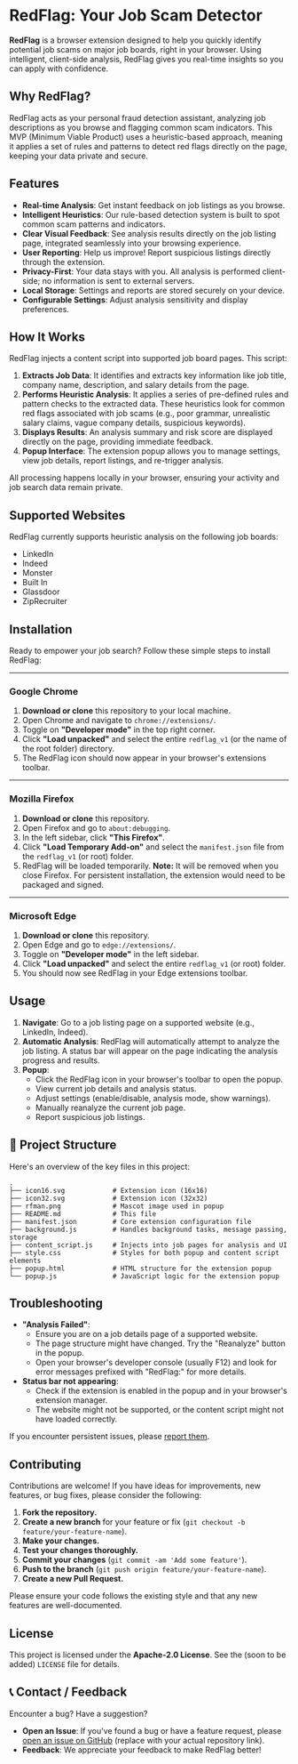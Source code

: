 # RedFlag: Your Job Scam Detector

**RedFlag** is a browser extension designed to help you quickly identify potential job scams on major job boards, right in your browser. Using intelligent, client-side analysis, RedFlag gives you real-time insights so you can apply with confidence.

## Why RedFlag?

RedFlag acts as your personal fraud detection assistant, analyzing job descriptions as you browse and flagging common scam indicators. This MVP (Minimum Viable Product) uses a heuristic-based approach, meaning it applies a set of rules and patterns to detect red flags directly on the page, keeping your data private and secure.

## Features

- **Real-time Analysis**: Get instant feedback on job listings as you browse.
- **Intelligent Heuristics**: Our rule-based detection system is built to spot common scam patterns and indicators.
- **Clear Visual Feedback**: See analysis results directly on the job listing page, integrated seamlessly into your browsing experience.
- **User Reporting**: Help us improve! Report suspicious listings directly through the extension.
- **Privacy-First**: Your data stays with you. All analysis is performed client-side; no information is sent to external servers.
- **Local Storage**: Settings and reports are stored securely on your device.
- **Configurable Settings**: Adjust analysis sensitivity and display preferences.

## How It Works

RedFlag injects a content script into supported job board pages. This script:

1.  **Extracts Job Data**: It identifies and extracts key information like job title, company name, description, and salary details from the page.
2.  **Performs Heuristic Analysis**: It applies a series of pre-defined rules and pattern checks to the extracted data. These heuristics look for common red flags associated with job scams (e.g., poor grammar, unrealistic salary claims, vague company details, suspicious keywords).
3.  **Displays Results**: An analysis summary and risk score are displayed directly on the page, providing immediate feedback.
4.  **Popup Interface**: The extension popup allows you to manage settings, view job details, report listings, and re-trigger analysis.

All processing happens locally in your browser, ensuring your activity and job search data remain private.

## Supported Websites

RedFlag currently supports heuristic analysis on the following job boards:

- LinkedIn
- Indeed
- Monster
- Built In
- Glassdoor
- ZipRecruiter

## Installation

Ready to empower your job search? Follow these simple steps to install RedFlag:

---

### Google Chrome

1.  **Download or clone** this repository to your local machine.
2.  Open Chrome and navigate to `chrome://extensions/`.
3.  Toggle on **"Developer mode"** in the top right corner.
4.  Click **"Load unpacked"** and select the entire `redflag_v1` (or the name of the root folder) directory.
5.  The RedFlag icon should now appear in your browser's extensions toolbar.

---

### Mozilla Firefox

1.  **Download or clone** this repository.
2.  Open Firefox and go to `about:debugging`.
3.  In the left sidebar, click **"This Firefox"**.
4.  Click **"Load Temporary Add-on"** and select the `manifest.json` file from the `redflag_v1` (or root) folder.
5.  RedFlag will be loaded temporarily. **Note:** It will be removed when you close Firefox. For persistent installation, the extension would need to be packaged and signed.

---

### Microsoft Edge

1.  **Download or clone** this repository.
2.  Open Edge and go to `edge://extensions/`.
3.  Toggle on **"Developer mode"** in the left sidebar.
4.  Click **"Load unpacked"** and select the entire `redflag_v1` (or root) folder.
5.  You should now see RedFlag in your Edge extensions toolbar.

## Usage

1.  **Navigate**: Go to a job listing page on a supported website (e.g., LinkedIn, Indeed).
2.  **Automatic Analysis**: RedFlag will automatically attempt to analyze the job listing. A status bar will appear on the page indicating the analysis progress and results.
3.  **Popup**:
    - Click the RedFlag icon in your browser's toolbar to open the popup.
    - View current job details and analysis status.
    - Adjust settings (enable/disable, analysis mode, show warnings).
    - Manually reanalyze the current job page.
    - Report suspicious job listings.

## 📂 Project Structure

Here's an overview of the key files in this project:

```
.
├── icon16.svg            # Extension icon (16x16)
├── icon32.svg            # Extension icon (32x32)
├── rfman.png             # Mascot image used in popup
├── README.md             # This file
├── manifest.json         # Core extension configuration file
├── background.js         # Handles background tasks, message passing, storage
├── content_script.js     # Injects into job pages for analysis and UI
├── style.css             # Styles for both popup and content script elements
├── popup.html            # HTML structure for the extension popup
└── popup.js              # JavaScript logic for the extension popup
```

## Troubleshooting

- **"Analysis Failed"**:
  - Ensure you are on a job details page of a supported website.
  - The page structure might have changed. Try the "Reanalyze" button in the popup.
  - Open your browser's developer console (usually F12) and look for error messages prefixed with "RedFlag:" for more details.
- **Status bar not appearing**:
  - Check if the extension is enabled in the popup and in your browser's extension manager.
  - The website might not be supported, or the content script might not have loaded correctly.

If you encounter persistent issues, please [report them](#-contact--feedback).

## Contributing

Contributions are welcome! If you have ideas for improvements, new features, or bug fixes, please consider the following:

1.  **Fork the repository.**
2.  **Create a new branch** for your feature or fix (`git checkout -b feature/your-feature-name`).
3.  **Make your changes.**
4.  **Test your changes thoroughly.**
5.  **Commit your changes** (`git commit -am 'Add some feature'`).
6.  **Push to the branch** (`git push origin feature/your-feature-name`).
7.  **Create a new Pull Request.**

Please ensure your code follows the existing style and that any new features are well-documented.

## License

This project is licensed under the **Apache-2.0 License**. See the (soon to be added) `LICENSE` file for details.

## 📞 Contact / Feedback

Encounter a bug? Have a suggestion?

- **Open an Issue**: If you've found a bug or have a feature request, please [open an issue on GitHub](https://github.com/YOUR_USERNAME/YOUR_REPOSITORY/issues) (replace with your actual repository link).
- **Feedback**: We appreciate your feedback to make RedFlag better!
